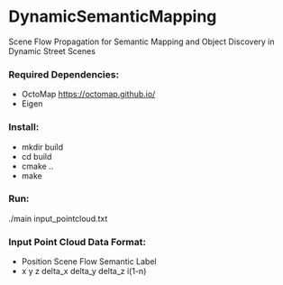 # DynamicSemanticMapping
Scene Flow Propagation for Semantic Mapping and Object Discovery in Dynamic Street Scenes

### Required Dependencies:
* OctoMap https://octomap.github.io/
* Eigen

### Install:
* mkdir build
* cd build
* cmake ..
* make

### Run:
./main input_pointcloud.txt

### Input Point Cloud Data Format:
* Position    Scene Flow    Semantic Label
* x y z delta_x delta_y delta_z i(1-n)

